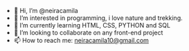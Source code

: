- 👋 Hi, I’m @neiracamila
- 👀 I’m interested in programming, i love nature and trekking.
- 🌱 I’m currently learning HTML, CSS, PYTHON and SQL
- 💞️ I’m looking to collaborate on any front-end project
- 📫 How to reach me: neiracamila10@gmail.com

<!---
neiracamila/neiracamila is a ✨ special ✨ repository because its `README.md` (this file) appears on your GitHub profile.
You can click the Preview link to take a look at your changes.
--->
